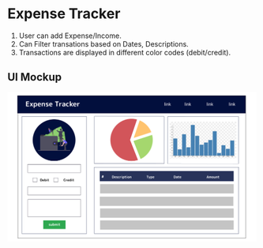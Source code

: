 # Expense Tracker
1) User can add Expense/Income.
2) Can Filter transations based on Dates, Descriptions.
3) Transactions are displayed in different color codes (debit/credit). 


## UI Mockup 
![UI Mockup](https://github.com/krunaltule09/ExpenseTracker/blob/Main/UI.png?raw=true)

